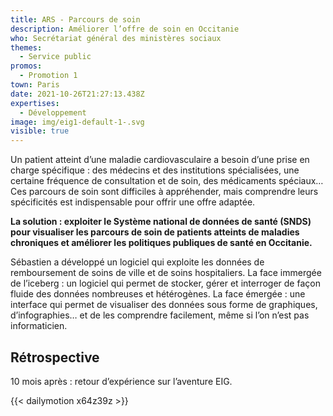 ```yaml
---
title: ARS - Parcours de soin
description: Améliorer l’offre de soin en Occitanie
who: Secrétariat général des ministères sociaux
themes:
  - Service public
promos:
  - Promotion 1
town: Paris
date: 2021-10-26T21:27:13.438Z
expertises:
  - Développement
image: img/eig1-default-1-.svg
visible: true
---
```


Un patient atteint d’une maladie cardiovasculaire a besoin d’une prise en charge spécifique : des médecins et des institutions spécialisées, une certaine fréquence de consultation et de soin, des médicaments spéciaux… Ces parcours de soin sont difficiles à appréhender, mais comprendre leurs spécificités est indispensable pour offrir une offre adaptée.

**La solution : exploiter le Système national de données de santé (SNDS) pour visualiser les parcours de soin de patients atteints de maladies chroniques et améliorer les politiques publiques de santé en Occitanie.**

Sébastien a développé un logiciel qui exploite les données de remboursement de soins de ville et de soins hospitaliers. La face immergée de l’iceberg : un logiciel qui permet de stocker, gérer et interroger de façon fluide des données nombreuses et hétérogènes. La face émergée : une interface qui permet de visualiser des données sous forme de graphiques, d’infographies… et de les comprendre facilement, même si l’on n’est pas informaticien.

## Rétrospective

10 mois après : retour d’expérience sur l’aventure EIG.

{{< dailymotion x64z39z >}}
